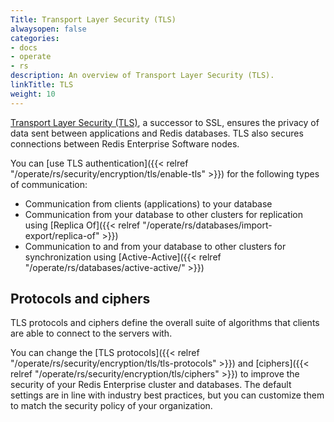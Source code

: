 ```yaml
---
Title: Transport Layer Security (TLS)
alwaysopen: false
categories:
- docs
- operate
- rs
description: An overview of Transport Layer Security (TLS).
linkTitle: TLS
weight: 10
---
```

[Transport Layer Security (TLS)](https://en.wikipedia.org/wiki/Transport_Layer_Security), a successor to SSL, ensures the privacy of data sent between applications and Redis databases. TLS also secures connections between Redis Enterprise Software nodes.

You can [use TLS authentication]({{< relref "/operate/rs/security/encryption/tls/enable-tls" >}}) for the following types of communication:

- Communication from clients (applications) to your database
- Communication from your database to other clusters for replication using [Replica Of]({{< relref "/operate/rs/databases/import-export/replica-of" >}})
- Communication to and from your database to other clusters for synchronization using [Active-Active]({{< relref "/operate/rs/databases/active-active/" >}})

## Protocols and ciphers

TLS protocols and ciphers define the overall suite of algorithms that clients are able to connect to the servers with.

You can change the [TLS protocols]({{< relref "/operate/rs/security/encryption/tls/tls-protocols" >}}) and [ciphers]({{< relref "/operate/rs/security/encryption/tls/ciphers" >}}) to improve the security of your Redis Enterprise cluster and databases. The default settings are in line with industry best practices, but you can customize them to match the security policy of your organization.
